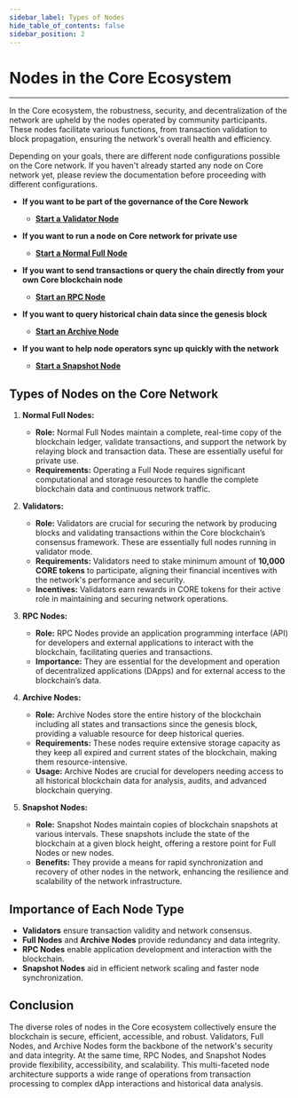 ```yaml
---
sidebar_label: Types of Nodes
hide_table_of_contents: false
sidebar_position: 2
---
```



# Nodes in the Core Ecosystem
---

In the Core ecosystem, the robustness, security, and decentralization of the network are upheld by the nodes operated by community participants. These nodes facilitate various functions, from transaction validation to block propagation, ensuring the network's overall health and efficiency. 

Depending on your goals, there are different node configurations possible on the Core network. If you haven't already started any node on Core network yet, please review the documentation before proceeding with different configurations.

* **If you want to be part of the governance of the Core Nework**

    * [**Start a Validator Node**](./config/validator-node-config.md)

* **If you want to run a node on Core network for private use**
    * [**Start a Normal Full Node**](./config/full-node.md)

* **If you want to send transactions or query the chain directly from your own Core blockchain node**

    * [**Start an RPC Node**](./config/rpc-node-config.md)

* **If you want to query historical chain data since the genesis block**

    * [**Start an Archive Node**](./config/archive-node-config.md)

* **If you want to help node operators sync up quickly with the network**

    * [**Start a Snapshot Node**](./config/snapshot-node-config.md)

## Types of Nodes on the Core Network
1. **Normal Full Nodes:**
    * **Role:** Normal Full Nodes maintain a complete, real-time copy of the blockchain ledger, validate transactions, and support the network by relaying block and transaction data. These are essentially useful for private use. 
    * **Requirements:** Operating a Full Node requires significant computational and storage resources to handle the complete blockchain data and continuous network traffic.
    
2. **Validators:**
    * **Role:** Validators are crucial for securing the network by producing blocks and validating transactions within the Core blockchain’s consensus framework. These are essentially full nodes running in validator mode. 
    * **Requirements:** Validators need to stake minimum amount of **10,000 CORE tokens** to participate, aligning their financial incentives with the network's performance and security.
    * **Incentives:** Validators earn rewards in CORE tokens for their active role in maintaining and securing network operations.

3. **RPC Nodes:**
    * **Role:** RPC Nodes provide an application programming interface (API) for developers and external applications to interact with the blockchain, facilitating queries and transactions.
    * **Importance:** They are essential for the development and operation of decentralized applications (DApps) and for external access to the blockchain’s data.

4. **Archive Nodes:**
    * **Role:** Archive Nodes store the entire history of the blockchain including all states and transactions since the genesis block, providing a valuable resource for deep historical queries.
    * **Requirements:** These nodes require extensive storage capacity as they keep all expired and current states of the blockchain, making them resource-intensive.
    * **Usage:** Archive Nodes are crucial for developers needing access to all historical blockchain data for analysis, audits, and advanced blockchain querying.

5. **Snapshot Nodes:**
    * **Role:** Snapshot Nodes maintain copies of blockchain snapshots at various intervals. These snapshots include the state of the blockchain at a given block height, offering a restore point for Full Nodes or new nodes.
    * **Benefits:** They provide a means for rapid synchronization and recovery of other nodes in the network, enhancing the resilience and scalability of the network infrastructure.


## Importance of Each Node Type
* **Validators** ensure transaction validity and network consensus.
* **Full Nodes** and **Archive Nodes** provide redundancy and data integrity.
* **RPC Nodes** enable application development and interaction with the blockchain.
* **Snapshot Nodes** aid in efficient network scaling and faster node synchronization.

## Conclusion
The diverse roles of nodes in the Core ecosystem collectively ensure the blockchain is secure, efficient, accessible, and robust. Validators, Full Nodes, and Archive Nodes form the backbone of the network's security and data integrity. At the same time, RPC Nodes, and Snapshot Nodes provide flexibility, accessibility, and scalability. This multi-faceted node architecture supports a wide range of operations from transaction processing to complex dApp interactions and historical data analysis.